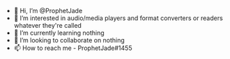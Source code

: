 - 👋 Hi, I’m @ProphetJade
- 👀 I’m interested in audio/media players and format converters or readers whatever they're called
- 🌱 I’m currently learning nothing
- 💞️ I’m looking to collaborate on nothing
- 📫 How to reach me - ProphetJade#1455

<!---
ProphetJade/ProphetJade is a ✨ special ✨ repository because its `README.md` (this file) appears on your GitHub profile.
You can click the Preview link to take a look at your changes.
--->
